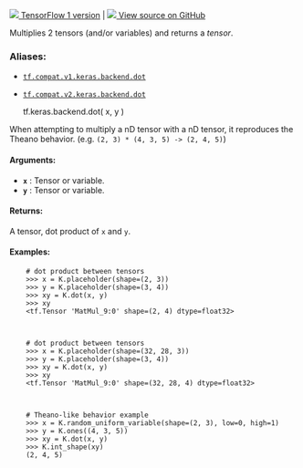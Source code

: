 [ ![](https://tensorflow.google.cn/images/tf_logo_32px.png) TensorFlow 1
version](/versions/r1.15/api_docs/python/tf/keras/backend/dot) |  [
![](https://tensorflow.google.cn/images/GitHub-Mark-32px.png) View source on
GitHub
](https://github.com/tensorflow/tensorflow/blob/r2.0/tensorflow/python/keras/backend.py#L1635-L1704)  
  
  
Multiplies 2 tensors (and/or variables) and returns a _tensor_.

### Aliases:

  * [`tf.compat.v1.keras.backend.dot`](/api_docs/python/tf/keras/backend/dot)
  * [`tf.compat.v2.keras.backend.dot`](/api_docs/python/tf/keras/backend/dot)

    
    
    tf.keras.backend.dot(
        x,
        y
    )
    

When attempting to multiply a nD tensor with a nD tensor, it reproduces the
Theano behavior. (e.g. `(2, 3) * (4, 3, 5) -> (2, 4, 5)`)

#### Arguments:

  * **`x`** : Tensor or variable.
  * **`y`** : Tensor or variable.

#### Returns:

A tensor, dot product of `x` and `y`.

#### Examples:

    
    
        # dot product between tensors
        >>> x = K.placeholder(shape=(2, 3))
        >>> y = K.placeholder(shape=(3, 4))
        >>> xy = K.dot(x, y)
        >>> xy
        <tf.Tensor 'MatMul_9:0' shape=(2, 4) dtype=float32>
    
    
    
        # dot product between tensors
        >>> x = K.placeholder(shape=(32, 28, 3))
        >>> y = K.placeholder(shape=(3, 4))
        >>> xy = K.dot(x, y)
        >>> xy
        <tf.Tensor 'MatMul_9:0' shape=(32, 28, 4) dtype=float32>
    
    
    
        # Theano-like behavior example
        >>> x = K.random_uniform_variable(shape=(2, 3), low=0, high=1)
        >>> y = K.ones((4, 3, 5))
        >>> xy = K.dot(x, y)
        >>> K.int_shape(xy)
        (2, 4, 5)
    

